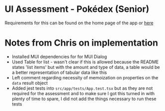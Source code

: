 # UI Assessment - Pokédex (Senior)

Requirements for this can be found on the home page of the app or [here](./src/README.md)

# Notes from Chris on implementation
- Installed MUI dependencies for for MUI Dialog
- Used Table for list - wasn't clear if this is allowed because the README states 'list items' but with the amount and type of data, a table would be a better representation of tabular data like this
- Left comment regarding necessity of memoization on properties on the `data` result object
- Added jest tests into `src/app/tests/App.test.tsx` but as they are not required for the assessment and to make sure I got this turned in with plenty of time to spare, I did not add the things necessary to run these tests